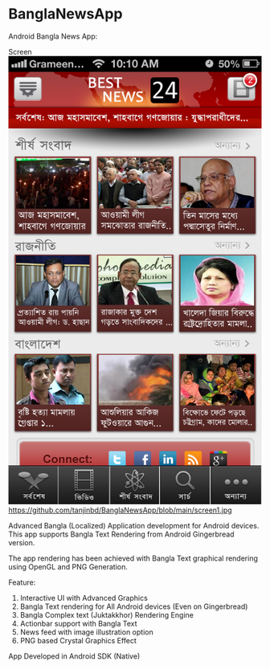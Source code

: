 # BanglaNewsApp

Android Bangla News App:

Screen![alt text](https://github.com/tanjinbd/BanglaNewsApp/blob/main/screen1.jpg?raw=true)
https://github.com/tanjinbd/BanglaNewsApp/blob/main/screen1.jpg

Advanced Bangla (Localized) Application development for Android devices. This app supports Bangla Text Rendering from Android Gingerbread version.

The app rendering has been achieved with Bangla Text graphical rendering using OpenGL and PNG Generation.

Feature:
1. Interactive UI with Advanced Graphics
2. Bangla Text rendering for All Android devices (Even on Gingerbread)
3. Bangla Complex text (Juktakkhor) Rendering Engine
4. Actionbar support with Bangla Text
5. News feed with image illustration option
6. PNG based Crystal Graphics Effect

App Developed in Android SDK (Native)
